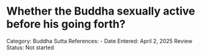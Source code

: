 # Whether the Buddha sexually active before his going forth?

Category: Buddha
Sutta References: -
Date Entered: April 2, 2025
Review Status: Not started